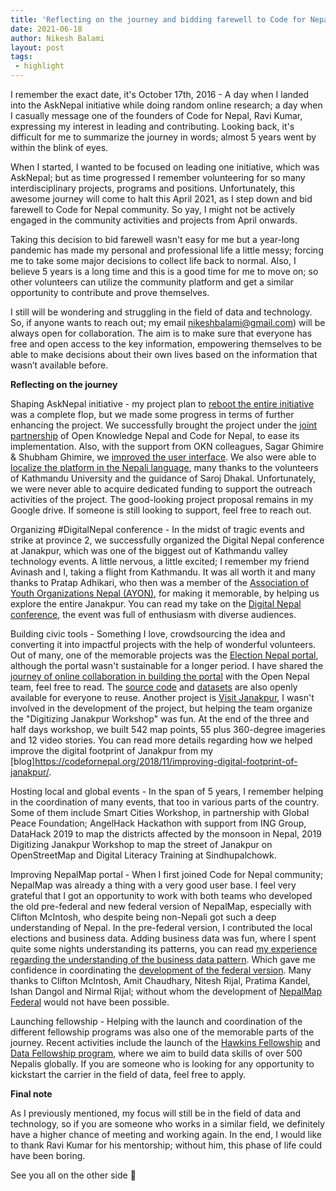 ```yaml
---
title: 'Reflecting on the journey and bidding farewell to Code for Nepal community'
date: 2021-06-18
author: Nikesh Balami
layout: post
tags:
 - highlight
---
```


I remember the exact date, it's October 17th, 2016 - A day when I landed into the AskNepal initiative while doing random online research; a day when I casually message one of the founders of Code for Nepal, Ravi Kumar, expressing my interest in leading and contributing. Looking back, it's difficult for me to summarize the journey in words; almost 5 years went by within the blink of eyes.

When I started, I wanted to be focused on leading one initiative, which was AskNepal; but as time progressed I remember volunteering for so many interdisciplinary projects, programs and positions. Unfortunately, this awesome journey will come to halt this April 2021, as I step down and bid farewell to Code for Nepal community. So yay, I might not be actively engaged in the community activities and projects from April onwards.

Taking this decision to bid farewell wasn't easy for me but a year-long pandemic has made my personal and professional life a little messy; forcing me to take some major decisions to collect life back to normal. Also, I believe 5 years is a long time and this is a good time for me to move on; so other volunteers can utilize the community platform and get a similar opportunity to contribute and prove themselves.

I still will be wondering and struggling in the field of data and technology. So, if anyone wants to reach out; my email nikeshbalami@gmail.com) will be always open for collaboration. The aim is to make sure that everyone has free and open access to the key information, empowering themselves to be able to make decisions about their own lives based on the information that wasn’t available before.

**Reflecting on the journey**

Shaping AskNepal initiative - my project plan to [reboot the entire initiative](https://codefornepal.org/2016/10/rebooting-asknepal-initiative/) was a complete flop, but we made some progress in terms of further enhancing the project. We successfully brought the project under the [joint partnership](https://asknepal.info/en/help/about) of Open Knowledge Nepal and Code for Nepal, to ease its implementation. Also, with the support from OKN colleagues, Sagar Ghimire & Shubham Ghimire, we [improved the user interface](https://github.com/mysociety/asknepal-theme/pulls?q=is%3Apr+is%3Aclosed). We also were able to [localize the platform in the Nepali language](https://www.transifex.com/mysociety/alaveteli/), many thanks to the volunteers of Kathmandu University and the guidance of Saroj Dhakal. Unfortunately, we were never able to acquire dedicated funding to support the outreach activities of the project. The good-looking project proposal remains in my Google drive. If someone is still looking to support, feel free to reach out.

Organizing #DigitalNepal conference - In the midst of tragic events and strike at province 2, we successfully organized the Digital Nepal conference at Janakpur, which was one of the biggest out of Kathmandu valley technology events. A little nervous, a little excited; I remember my friend Avinash and I, taking a flight from Kathmandu. It was all worth it and many thanks to Pratap Adhikari, who then was a member of the [Association of Youth Organizations Nepal (AYON)](http://ayon.org), for making it memorable, by helping us explore the entire Janakpur. You can read my take on the [Digital Nepal conference](https://codefornepal.org/2017/04/diversity-and-enthusiasm-my-take-on-digital-nepal-conference-janakpur/), the event was full of enthusiasm with diverse audiences.


Building civic tools - Something I love, crowdsourcing the idea and converting it into impactful projects with the help of wonderful volunteers. Out of many, one of the memorable projects was the [Election Nepal portal]((https://codefornepal.org/2017/04/election-nepal-a-mediator-between-citizens-and-government-for-election-data/)), although the portal wasn't sustainable for a longer period. I have shared the [journey of online collaboration in building the portal](https://medium.com/open-nepal/online-collaboration-by-nepals-data-community-yields-a-portal-for-opening-local-election-data-d425986f8194) with the Open Nepal team, feel free to read. The [source code](https://github.com/okfnepal/election-nepal) and [datasets](https://github.com/okfnepal/election-nepal-data) are also openly available for everyone to reuse. Another project is [Visit Janakpur](https://www.visitjanakpur.com/), I wasn't involved in the development of the project, but helping the team organize the "Digitizing Janakpur Workshop" was fun. At the end of the three and half days workshop, we built 542 map points, 55 plus 360-degree imageries and 12 video stories. You can read more details regarding how we helped improve the digital footprint of Janakpur from my [blog]https://codefornepal.org/2018/11/improving-digital-footprint-of-janakpur/.

Hosting local and global events - In the span of 5 years, I remember helping in the coordination of many events, that too in various parts of the country. Some of them include Smart Cities Workshop, in partnership with Global Peace Foundation; AngelHack Hackathon with support from ING Group, DataHack 2019 to map the districts affected by the monsoon in Nepal, 2019 Digitizing Janakpur Workshop to map the street of Janakpur on OpenStreetMap and Digital Literacy Training at Sindhupalchowk.

Improving NepalMap portal - When I first joined Code for Nepal community; NepalMap was already a thing with a very good user base. I feel very grateful that I got an opportunity to work with both teams who developed the old pre-federal and new federal version of NepalMap, especially with Clifton McIntosh, who despite being non-Nepali got such a deep understanding of Nepal. In the pre-federal version, I contributed the local elections and business data. Adding business data was fun, where I spent quite some nights understanding its patterns, you can read [my experience regarding the understanding of the business data pattern](https://codefornepal.org/2017/09/understanding-the-patterns-business-data-added-in-nepalmap/). Which gave me confidence in coordinating the [development of the federal version](https://codefornepal.org/2020/02/nepalmap-federal-explore-and-understand-nepal-using-data/). Many thanks to Clifton McIntosh, Amit Chaudhary, Nitesh Rijal, Pratima Kandel, Ishan Dangol and Nirmal Rijal; without whom the development of [NepalMap Federal](https://nepalmap.org/) would not have been possible.

Launching fellowship - Helping with the launch and coordination of the different fellowship programs was also one of the memorable parts of the journey. Recent activities include the launch of the [Hawkins Fellowship](https://codefornepal.org/fellowship/) and [Data Fellowship program](https://codefornepal.org/2021/02/14/launching-a-fellowship-program-to-build-data-skills-of-over-500-nepalis-globally.html), where we aim to build data skills of over 500 Nepalis globally. If you are someone who is looking for any opportunity to kickstart the carrier in the field of data, feel free to apply.

**Final note**

As I previously mentioned, my focus will still be in the field of data and technology, so if you are someone who works in a similar field, we definitely have a higher chance of meeting and working again. In the end, I would like to thank Ravi Kumar for his mentorship; without him, this phase of life could have been boring.

See you all on the other side 👋

